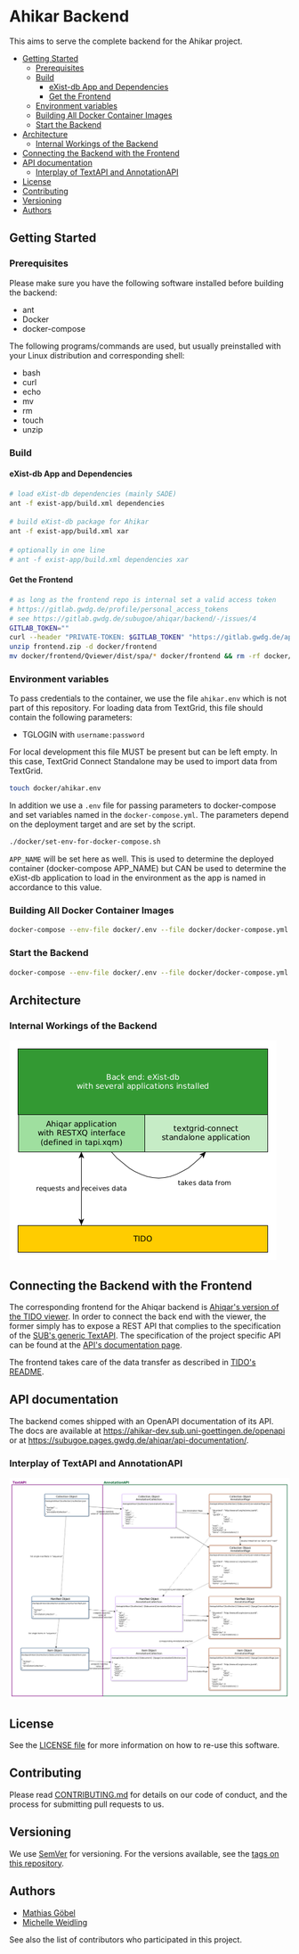 # Ahikar Backend

This aims to serve the complete backend for the Ahikar project.

<!-- START doctoc generated TOC please keep comment here to allow auto update -->
<!-- DON'T EDIT THIS SECTION, INSTEAD RE-RUN doctoc TO UPDATE -->

- [Getting Started](#getting-started)
  - [Prerequisites](#prerequisites)
  - [Build](#build)
    - [eXist-db App and Dependencies](#exist-db-app-and-dependencies)
    - [Get the Frontend](#get-the-frontend)
  - [Environment variables](#environment-variables)
  - [Building All Docker Container Images](#building-all-docker-container-images)
  - [Start the Backend](#start-the-backend)
- [Architecture](#architecture)
  - [Internal Workings of the Backend](#internal-workings-of-the-backend)
- [Connecting the Backend with the Frontend](#connecting-the-backend-with-the-frontend)
- [API documentation](#api-documentation)
  - [Interplay of TextAPI and AnnotationAPI](#interplay-of-textapi-and-annotationapi)
- [License](#license)
- [Contributing](#contributing)
- [Versioning](#versioning)
- [Authors](#authors)

<!-- END doctoc generated TOC please keep comment here to allow auto update -->

## Getting Started

### Prerequisites

Please make sure you have the following software installed before building the
backend:

- ant
- Docker
- docker-compose

The following programs/commands are used, but usually preinstalled with your Linux distribution and corresponding shell:

- bash
- curl
- echo
- mv
- rm
- touch
- unzip

### Build

#### eXist-db App and Dependencies

```bash
# load eXist-db dependencies (mainly SADE)
ant -f exist-app/build.xml dependencies

# build eXist-db package for Ahikar
ant -f exist-app/build.xml xar

# optionally in one line
# ant -f exist-app/build.xml dependencies xar
```

#### Get the Frontend

```bash
# as long as the frontend repo is internal set a valid access token
# https://gitlab.gwdg.de/profile/personal_access_tokens
# see https://gitlab.gwdg.de/subugoe/ahiqar/backend/-/issues/4
GITLAB_TOKEN=""
curl --header "PRIVATE-TOKEN: $GITLAB_TOKEN" "https://gitlab.gwdg.de/api/v4/projects/9882/jobs/artifacts/develop/download?job=build" --output frontend.zip
unzip frontend.zip -d docker/frontend
mv docker/frontend/Qviewer/dist/spa/* docker/frontend && rm -rf docker/frontend/Qviewer
```

### Environment variables

To pass credentials to the container, we use the file `ahikar.env` which is not part of this repository. For loading data from TextGrid, this file should contain the following parameters:

- TGLOGIN with `username:password`

For local development this file MUST be present but can be left empty. In this case, TextGrid Connect Standalone may be used to import data from TextGrid.

```bash
touch docker/ahikar.env
```

In addition we use a `.env` file for passing parameters to docker-compose and set variables named in the `docker-compose.yml`. The parameters depend on the deployment target and are set by the script.

```bash
./docker/set-env-for-docker-compose.sh
```

`APP_NAME` will be set here as well. This is used to determine the deployed container (docker-compose APP_NAME) but CAN be used to determine the eXist-db application to load in the environment as the app is named in accordance to this value.

### Building All Docker Container Images

```bash
docker-compose --env-file docker/.env --file docker/docker-compose.yml build
```

### Start the Backend

```bash
docker-compose --env-file docker/.env --file docker/docker-compose.yml up --detach
```

## Architecture

### Internal Workings of the Backend

![Diagram of the backend's architecture](exist-app/data/ahiqar_backend_architecture.png)

## Connecting the Backend with the Frontend

The corresponding frontend for the Ahiqar backend is [Ahiqar's version of the TIDO viewer](https://gitlab.gwdg.de/subugoe/ahiqar/ahiqar-tido).
In order to connect the back end with the viewer, the former simply has to expose a REST API that complies to the specification of the [SUB's generic TextAPI](https://subugoe.pages.gwdg.de/emo/text-api/).
The specification of the project specific API can be found at the [API's documentation page](https://subugoe.pages.gwdg.de/ahiqar/api-documentation/).

The frontend takes care of the data transfer as described in [TIDO's README](https://gitlab.gwdg.de/subugoe/emo/Qviewer/-/blob/develop/README.md#connecting-the-viewer-with-a-backend).

## API documentation

The backend comes shipped with an OpenAPI documentation of its API.
The docs are available at <https://ahikar-dev.sub.uni-goettingen.de/openapi> or at <https://subugoe.pages.gwdg.de/ahiqar/api-documentation/>.

### Interplay of TextAPI and AnnotationAPI

![Diagram of the interplay of TextAPI and AnnotationAPI](exist-app/data/annotationAPI.png)

## License

See the [LICENSE file](LICENSE.md) for more information on how to re-use this software.

## Contributing

Please read [CONTRIBUTING.md](CONTRIBUTING.md) for details on our code of conduct, and the process for submitting pull requests to us.

## Versioning

We use [SemVer](https://semver.org/) for versioning. For the versions available, see the [tags on this repository](https://gitlab.gwdg.de/subugoe/ahiqar/backend/-/tags).

## Authors

- [Mathias Göbel](https://gitlab.gwdg.de/mgoebel)
- [Michelle Weidling](https://gitlab.gwdg.de/mrodzis)

See also the list of contributors who participated in this project.
